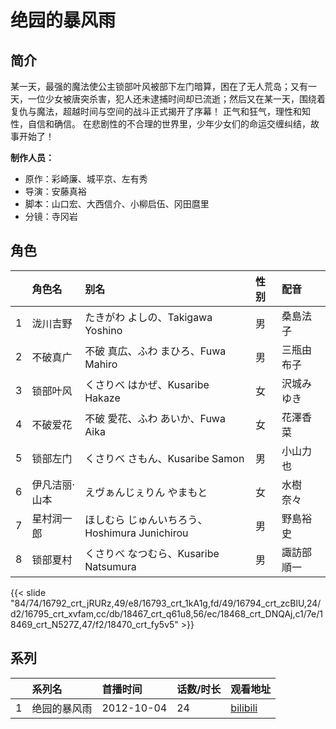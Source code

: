 # 绝园的暴风雨


## 简介

某一天，最强的魔法使公主锁部叶风被部下左门暗算，困在了无人荒岛；又有一天，一位少女被唐突杀害，犯人还未逮捕时间却已流逝；然后又在某一天，围绕着复仇与魔法，超越时间与空间的战斗正式揭开了序幕！
正气和狂气，理性和知性，自信和确信。
在悲剧性的不合理的世界里，少年少女们的命运交缠纠结，故事开始了！

**制作人员：**
- 原作：彩崎廉、城平京、左有秀
- 导演：安藤真裕
- 脚本：山口宏、大西信介、小柳启伍、冈田麿里
- 分镜：寺冈岩

## 角色

|     |   角色名   |   别名  | 性别 |  配音  |
|:--- |:------  |:----      |:---  |:--   |
| 1 | 泷川吉野 | たきがわ よしの、Takigawa Yoshino | 男 | 桑島法子 |
| 2 | 不破真广 | 不破 真広、ふわ まひろ、Fuwa Mahiro | 男 | 三瓶由布子 |
| 3 | 锁部叶风 | くさりべ はかぜ、Kusaribe Hakaze | 女 | 沢城みゆき |
| 4 | 不破爱花 | 不破 愛花、ふわ あいか、Fuwa Aika | 女 | 花澤香菜 |
| 5 | 锁部左门 | くさりべ さもん、Kusaribe Samon | 男 | 小山力也 |
| 6 | 伊凡洁丽·山本 | えヴぁんじぇりん やまもと | 女 | 水樹奈々 |
| 7 | 星村润一郎 | ほしむら じゅんいちろう、Hoshimura Junichirou | 男 | 野島裕史 |
| 8 | 锁部夏村 | くさりべ なつむら、Kusaribe Natsumura | 男 | 諏訪部順一 |

{{< slide "84/74/16792_crt_jRURz,49/e8/16793_crt_1kA1g,fd/49/16794_crt_zcBlU,24/d2/16795_crt_xvfam,cc/db/18467_crt_q61u8,56/ec/18468_crt_DNQAj,c1/7e/18469_crt_N527Z,47/f2/18470_crt_fy5v5" >}}

## 系列

|     |   系列名   |   首播时间  | 话数/时长  | 观看地址 |
|:---  |:------    |:----      |:---       |:---  |
| 1 | 绝园的暴风雨 | 2012-10-04 | 24 | [bilibili](https://www.bilibili.com/bangumi/play/ep86486)  |



